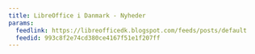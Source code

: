 ```yaml
---
title: LibreOffice i Danmark - Nyheder
params:
  feedlink: https://libreofficedk.blogspot.com/feeds/posts/default
  feedid: 993c8f2e74cd380ce4167f51e1f207ff
---
```

